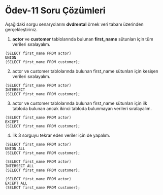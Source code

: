 # Ödev-11 Soru Çözümleri

Aşağıdaki sorgu senaryolarını **dvdrental** örnek veri tabanı üzerinden gerçekleştiriniz.

1. **actor** ve **customer** tablolarında bulunan **first_name** sütunları için tüm verileri sıralayalım.

```
(SELECT first_name FROM actor)
UNION
(SELECT first_name FROM customer);
```

2. actor ve customer tablolarında bulunan first_name sütunları için kesişen verileri sıralayalım.

```
(SELECT first_name FROM actor)
INTERSECT
(SELECT first_name FROM customer);
``` 

3. actor ve customer tablolarında bulunan first_name sütunları için ilk tabloda bulunan ancak ikinci tabloda bulunmayan verileri sıralayalım.

```
(SELECT first_name FROM actor)
EXCEPT
(SELECT first_name FROM customer);
```
4. İlk 3 sorguyu tekrar eden veriler için de yapalım.

``` 
(SELECT first_name FROM actor)
UNION ALL
(SELECT first_name FROM customer);
```

``` 
(SELECT first_name FROM actor)
INTERSECT ALL
(SELECT first_name FROM customer);
```

``` 
(SELECT first_name FROM actor)
EXCEPT ALL
(SELECT first_name FROM customer);
```

